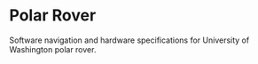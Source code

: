 # Polar Rover
Software navigation and hardware specifications for University of Washington polar rover.
